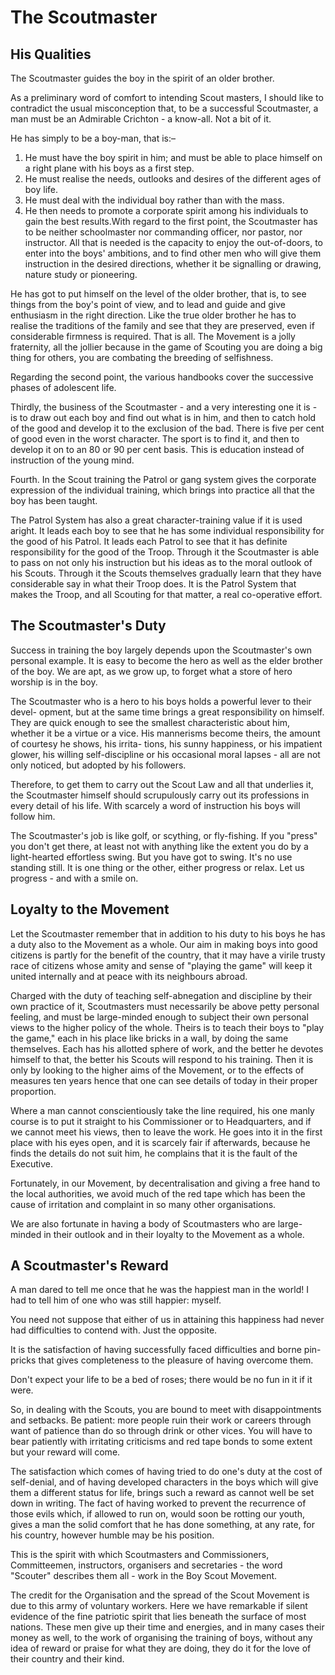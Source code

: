 # The Scoutmaster

## His Qualities

The Scoutmaster guides the boy in the spirit of an older brother.

As a preliminary word of comfort to intending Scout masters, I should like to contradict the usual misconception that, to be a successful Scoutmaster, a man must be an Admirable Crichton - a know-all. Not a bit of it.

He has simply to be a boy-man, that is:–

1. He must have the boy spirit in him; and must be able to place himself on a right plane with his boys as a first step.
2. He must realise the needs, outlooks and desires of the different ages of boy life.
3. He must deal with the individual boy rather than with the mass.
4. He then needs to promote a corporate spirit among his individuals to gain the best results.With regard to the first point, the Scoutmaster has to be neither schoolmaster nor commanding officer, nor pastor, nor instructor. All that is needed is the capacity to enjoy the out-of-doors, to enter into the boys' ambitions, and to find other men who will give them instruction in the desired directions, whether it be signalling or drawing, nature study or pioneering.

He has got to put himself on the level of the older brother, that is, to see things from the boy's point of view, and to lead and guide and give enthusiasm in the right direction. Like the true older brother he has to realise the traditions of the family and see that they are preserved, even if considerable firmness is required. That is all. The Movement is a jolly fraternity, all the jollier because in the game of Scouting you are doing a big thing for others, you are combating the breeding of selfishness.

Regarding the second point, the various handbooks cover the successive phases of adolescent life.

Thirdly, the business of the Scoutmaster - and a very interesting one it is - is to draw out each boy and find out what is in him, and then to catch hold of the good and develop it to the exclusion of the bad. There is five per cent of good even in the worst character. The sport is to find it, and then to develop it on to an 80 or 90 per cent basis. This is education instead of instruction of the young mind.

Fourth. In the Scout training the Patrol or gang system gives the corporate expression of the individual training, which brings into practice all that the boy has been taught.

The Patrol System has also a great character-training value if it is used aright. It leads each boy to see that he has some individual responsibility for the good of his Patrol. It leads each Patrol to see that it has definite responsibility for the good of the Troop. Through it the Scoutmaster is able to pass on not only his instruction but his ideas as to the moral outlook of his Scouts. Through it the Scouts themselves gradually learn that they have considerable say in what their Troop does. It is the Patrol System that makes the Troop, and all Scouting for that matter, a real co-operative effort.

## The Scoutmaster's Duty

Success in training the boy largely depends upon the Scoutmaster's own personal example. It is easy to become the hero as well as the elder brother of the boy. We are apt, as we grow up, to forget what a store of hero worship is in the boy.

The Scoutmaster who is a hero to his boys holds a powerful lever to their devel- opment, but at the same time brings a great responsibility on himself. They are quick enough to see the smallest characteristic about him, whether it be a virtue or a vice. His mannerisms become theirs, the amount of courtesy he shows, his irrita- tions, his sunny happiness, or his impatient glower, his willing self-discipline or his occasional moral lapses - all are not only noticed, but adopted by his followers.

Therefore, to get them to carry out the Scout Law and all that underlies it, the Scoutmaster himself should scrupulously carry out its professions in every detail of his life. With scarcely a word of instruction his boys will follow him.

The Scoutmaster's job is like golf, or scything, or fly-fishing. If you "press" you don't get there, at least not with anything like the extent you do by a light-hearted effortless swing. But you have got to swing. It's no use standing still. It is one thing or the other, either progress or relax. Let us progress - and with a smile on.

## Loyalty to the Movement

Let the Scoutmaster remember that in addition to his duty to his boys he has a duty also to the Movement as a whole. Our aim in making boys into good citizens is partly for the benefit of the country, that it may have a virile trusty race of citizens whose amity and sense of "playing the game" will keep it united internally and at peace with its neighbours abroad.

Charged with the duty of teaching self-abnegation and discipline by their own practice of it, Scoutmasters must necessarily be above petty personal feeling, and must be large-minded enough to subject their own personal views to the higher policy of the whole. Theirs is to teach their boys to "play the game," each in his place like bricks in a wall, by doing the same themselves. Each has his allotted sphere of work, and the better he devotes himself to that, the better his Scouts will respond to his training. Then it is only by looking to the higher aims of the Movement, or to the effects of measures ten years hence that one can see details of today in their proper proportion.

Where a man cannot conscientiously take the line required, his one manly course is to put it straight to his Commissioner or to Headquarters, and if we cannot meet his views, then to leave the work. He goes into it in the first place with his eyes open, and it is scarcely fair if afterwards, because he finds the details do not suit him, he complains that it is the fault of the Executive.

Fortunately, in our Movement, by decentralisation and giving a free hand to the local authorities, we avoid much of the red tape which has been the cause of irritation and complaint in so many other organisations.

We are also fortunate in having a body of Scoutmasters who are large-minded in their outlook and in their loyalty to the Movement as a whole.

## A Scoutmaster's Reward

A man dared to tell me once that he was the happiest man in the world! I had to tell him of one who was still happier: myself.

You need not suppose that either of us in attaining this happiness had never had difficulties to contend with. Just the opposite.

It is the satisfaction of having successfully faced difficulties and borne pin-pricks that gives completeness to the pleasure of having overcome them.

Don't expect your life to be a bed of roses; there would be no fun in it if it were.

So, in dealing with the Scouts, you are bound to meet with disappointments and setbacks. Be patient: more people ruin their work or careers through want of patience than do so through drink or other vices. You will have to bear patiently with irritating criticisms and red tape bonds to some extent but your reward will come.

The satisfaction which comes of having tried to do one's duty at the cost of self-denial, and of having developed characters in the boys which will give them a different status for life, brings such a reward as cannot well be set down in writing. The fact of having worked to prevent the recurrence of those evils which, if allowed to run on, would soon be rotting our youth, gives a man the solid comfort that he has done something, at any rate, for his country, however humble may be his position.

This is the spirit with which Scoutmasters and Commissioners, Committeemen, instructors, organisers and secretaries - the word "Scouter" describes them all - work in the Boy Scout Movement.

The credit for the Organisation and the spread of the Scout Movement is due to this army of voluntary workers. Here we have remarkable if silent evidence of the fine patriotic spirit that lies beneath the surface of most nations. These men give up their time and energies, and in many cases their money as well, to the work of organising the training of boys, without any idea of reward or praise for what they are doing, they do it for the love of their country and their kind.
